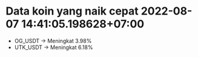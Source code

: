 # Data koin yang naik cepat 2022-08-07 14:41:05.198628+07:00

* OG_USDT -> Meningkat 3.98%
* UTK_USDT -> Meningkat 6.18%
